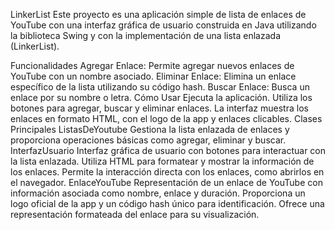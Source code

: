 
 LinkerList
Este proyecto es una aplicación simple de lista de enlaces de YouTube con una interfaz gráfica de usuario construida en Java utilizando la biblioteca Swing y con la implementación de una lista enlazada (LinkerList).

Funcionalidades
Agregar Enlace: Permite agregar nuevos enlaces de YouTube con un nombre asociado.
Eliminar Enlace: Elimina un enlace específico de la lista utilizando su código hash.
Buscar Enlace: Busca un enlace por su nombre o letra.
Cómo Usar
Ejecuta la aplicación.
Utiliza los botones para agregar, buscar y eliminar enlaces.
La interfaz muestra los enlaces en formato HTML, con el logo de la app y enlaces clicables.
Clases Principales
ListasDeYoutube
Gestiona la lista enlazada de enlaces y proporciona operaciones básicas como agregar, eliminar y buscar.
InterfazUsuario
Interfaz gráfica de usuario con botones para interactuar con la lista enlazada.
Utiliza HTML para formatear y mostrar la información de los enlaces.
Permite la interacción directa con los enlaces, como abrirlos en el navegador.
EnlaceYouTube
Representación de un enlace de YouTube con información asociada como nombre, enlace y duración.
Proporciona un logo oficial de la app y un código hash único para identificación.
Ofrece una representación formateada del enlace para su visualización.

